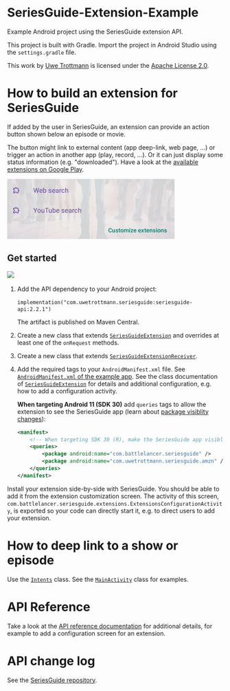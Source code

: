 # SeriesGuide-Extension-Example

Example Android project using the SeriesGuide extension API.

This project is built with Gradle. Import the project in Android Studio using the `settings.gradle` file.

This work by [Uwe Trottmann](https://uwetrottmann.com) is licensed under the [Apache License 2.0](LICENSE.txt).

# How to build an extension for SeriesGuide

If added by the user in SeriesGuide, an extension can provide an action button shown below an episode or movie.

The button might link to external content (app deep-link, web page, ...) or trigger an action in another app (play, record, ...). Or it can just display some status information (e.g. "downloaded"). Have a look at the [available extensions on Google Play](https://play.google.com/store/search?q=SeriesGuide%20Extension&c=apps).

<img src="extensions-780x280.png" width="390" height="140" alt="Extensions examples" />

## Get started

<a href="https://search.maven.org/search?q=seriesguide-api"><img src="https://img.shields.io/maven-central/v/com.uwetrottmann.seriesguide/seriesguide-api.svg?style=flat-square"></a>

1. Add the API dependency to your Android project:
    ```
    implementation("com.uwetrottmann.seriesguide:seriesguide-api:2.2.1")
    ```
    The artifact is published on Maven Central.

2. Create a new class that extends [`SeriesGuideExtension`](https://seriesgui.de/api/reference/com/battlelancer/seriesguide/api/SeriesGuideExtension.html) and overrides at least one of the `onRequest` methods.

3. Create a new class that extends [`SeriesGuideExtensionReceiver`](https://seriesgui.de/api/reference/com/battlelancer/seriesguide/api/SeriesGuideExtensionReceiver.html).

4. Add the required tags to your `AndroidManifest.xml` file. See [`AndroidManifest.xml` of the example app](https://github.com/UweTrottmann/SeriesGuide-Extension-Example/blob/main/app/src/main/AndroidManifest.xml).
   See the class documentation of [`SeriesGuideExtension`](https://seriesgui.de/api/reference/com/battlelancer/seriesguide/api/SeriesGuideExtension.html)
   for details and additional configuration, e.g. how to add a configuration activity.

    **When targeting Android 11 (SDK 30)** add `queries` tags to allow the extension to see the SeriesGuide app (learn about [package visiblity changes](https://developer.android.com/preview/privacy/package-visibility)):
    ```xml
    <manifest>
        <!-- When targeting SDK 30 (R), make the SeriesGuide app visible to this extension. -->
        <queries>
            <package android:name="com.battlelancer.seriesguide" />
            <package android:name="com.uwetrottmann.seriesguide.amzn" />
        </queries>
    </manifest>
    ```

Install your extension side-by-side with SeriesGuide. You should be able to add it from the extension customization screen.
The activity of this screen, `com.battlelancer.seriesguide.extensions.ExtensionsConfigurationActivity`,
is exported so your code can directly start it, e.g. to direct users to add your extension.

# How to deep link to a show or episode

Use the [`Intents`](https://github.com/UweTrottmann/SeriesGuide/blob/dev/api/src/main/java/com/battlelancer/seriesguide/api/Intents.java) class.
See the [`MainActivity`](app/src/main/java/com/uwetrottmann/seriesguide/extensionexample/app/MainActivity.java) class for examples.

# API Reference
Take a look at the [API reference documentation](https://seriesgui.de/api/reference) for additional details, for example to add a configuration screen for an extension.

# API change log

See the [SeriesGuide repository](https://github.com/UweTrottmann/SeriesGuide/blob/dev/api/CHANGELOG.md).

